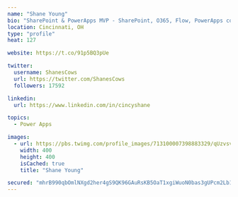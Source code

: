 ```yaml
---
name: "Shane Young"
bio: "SharePoint & PowerApps MVP - SharePoint, O365, Flow, PowerApps consulting? @PowerApps911 | Pure Snark? You found it."
location: Cincinnati, OH
type: "profile"
heat: 127

website: https://t.co/91p5BQ3pUe

twitter:
  username: ShanesCows
  url: https://twitter.com/ShanesCows
  followers: 17592

linkedin:
  url: https://www.linkedin.com/in/cincyshane

topics:
  - Power Apps

images:
  - url: https://pbs.twimg.com/profile_images/713100007398883329/qUzvsvQ3_400x400.jpg
    width: 400
    height: 400
    isCached: true
    title: "Shane Young"

secured: "mhrB990qbOmlNXgd2her4gS9QK96GAuRsKB5OaT1xgiWuoN0bas3gUPcm2Lb1kXJWYV9RrVvStuVdctJauP8Uo4cex5I/rJUYisVYRuohMVMRzAgsOkcJBvQb1LcDkmmj8hrj06qW9jVPnuwvjXKU/3qNChEmgOMRzTx99R+THqTAtC324w5sv6hTp7/u/mAwi1ldD8MFhIBYYe5prAE0cm1QF27i5SrcM8RWcS/St/VCK8A2R76FOHX8USynlNiMp2n1IlY3VvD/+6pZZ/IGjAayKJ/UsAyPygyq8qdoQzw5pC3RR4fsd5DcIYAW5FlDjQzIJQ2kTnT0Pbgs6ZkJty4CeY/O2kvgoIfPctYAT11MhDd1P7TyqP6ABbCVWT+c8kxVHZo75glsyo8bPaf7/QgWcD165Eho1O1Hyu6oWk=;N5RM1UdhFeJFFsdS+7hbrQ=="
---
```


